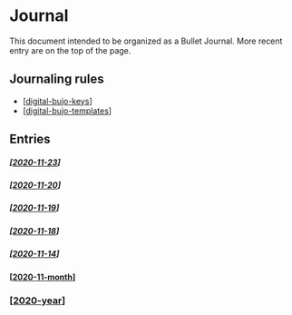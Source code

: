 # Journal

This document intended to be organized as a Bullet Journal. More recent entry are on the top of the page.

## Journaling rules
- [[digital-bujo-keys]]
- [[digital-bujo-templates]]

## Entries

##### [[2020-11-23]]

##### [[2020-11-20]]

##### [[2020-11-19]]

##### [[2020-11-18]]

##### [[2020-11-14]]

#### [[2020-11-month]]

### [[2020-year]]

[//begin]: # "Autogenerated link references for markdown compatibility"
[digital-bujo-keys]: ../digital-bujo-keys "Digital Bujo Keys"
[digital-bujo-templates]: ../digital-bujo-templates "Digital Bujo Templates"
[2020-11-23]: 2020-11-23 "2020-11-23"
[2020-11-20]: 2020-11-20 "2020-11-20"
[2020-11-19]: 2020-11-19 "2020-11-19"
[2020-11-18]: 2020-11-18 "2020-11-18"
[2020-11-14]: 2020-11-14 "2020-11-14"
[2020-11-month]: 2020-11-month "2020-11"
[2020-year]: 2020-year "2020"
[//end]: # "Autogenerated link references"
